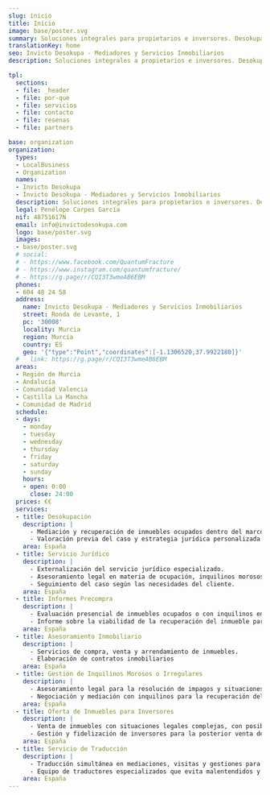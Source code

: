 ```yaml
---
slug: inicio
title: Inicio
image: base/poster.svg
summary: Soluciones integrales para propietarios e inversores. Desokupación legal, gestión de inquilinos morosos, informes precompra y asesoramiento inmobiliario.
translationKey: home
seo: Invicto Desokupa - Mediadores y Servicios Inmobiliarios
description: Soluciones integrales a propietarios e inversores. Desokupación legal, gestión de inquilinos morosos, informes precompra y asesoramiento inmobiliario.

tpl:
  sections:
  - file: _header
  - file: por-que
  - file: servicios
  - file: contacto
  - file: resenas
  - file: partners

base: organization
organization:
  types:
  - LocalBusiness
  - Organization
  names:
  - Invicto Desokupa
  - Invicto Desokupa - Mediadores y Servicios Inmobiliarios
  description: Soluciones integrales para propietarios e inversores. Desokupación legal, gestión de inquilinos morosos, informes precompra y asesoramiento inmobiliario.
  legal: Penélope Carpes García
  nif: 48751617N
  email: info@invictodesokupa.com
  logo: base/poster.svg
  images:
  - base/poster.svg
  # social:
  # - https://www.facebook.com/QuantumFracture
  # - https://www.instagram.com/quantumfracture/
  # - https://g.page/r/CQI3T3wmeAB6EBM
  phones:
  - 604 48 24 58
  address:
    name: Invicto Desokupa - Mediadores y Servicios Inmobiliarios
    street: Ronda de Levante, 1
    pc: '30008'
    locality: Murcia
    region: Murcia
    country: ES
    geo: '{"type":"Point","coordinates":[-1.1306520,37.9922180]}'
  #   link: https://g.page/r/CQI3T3wmeAB6EBM
  areas:
  - Región de Murcia
  - Andalucía
  - Comunidad Valencia
  - Castilla La Mancha
  - Comunidad de Madrid
  schedule:
  - days:
    - monday
    - tuesday
    - wednesday
    - thursday
    - friday
    - saturday
    - sunday
    hours:
    - open: 0:00
      close: 24:00
  prices: €€
  services:
  - title: Desokupación
    description: |
      - Mediación y recuperación de inmuebles ocupados dentro del marco legal.
      - Valoración previa del caso y estrategia jurídica personalizada.
    area: España
  - title: Servicio Jurídico
    description: |
      - Externalización del servicio jurídico especializado.
      - Asesoramiento legal en materia de ocupación, inquilinos morosos e irregulares.
      - Seguimiento del caso según las necesidades del cliente.
    area: España
  - title: Informes Precompra
    description: |
      - Evaluación presencial de inmuebles ocupados o con inquilinos en situación irregular.
      - Informe sobre la viabilidad de la recuperación del inmueble para inversores o compradores interesados.
    area: España
  - title: Asesoramiento Inmobiliario
    description: |
      - Servicios de compra, venta y arrendamiento de inmuebles.
      - Elaboración de contratos inmobiliarios
    area: España
  - title: Gestión de Inquilinos Morosos o Irregulares
    description: |
      - Asesoramiento legal para la resolución de impagos y situaciones irregulares.
      - Negociación y mediación con inquilinos para la recuperación del inmueble.
    area: España
  - title: Oferta de Inmuebles para Inversores
    description: |
      - Venta de inmuebles con situaciones legales complejas, con posibilidad de contratación de nuestros servicios jurídicos para su recuperación.
      - Gestión y fidelización de inversores para la posterior venta de viviendas recuperadas.
    area: España
  - title: Servicio de Traducción
    description: |
      - Traducción simultánea en mediaciones, visitas y gestiones para garantizar comunicación fluida.
      - Equipo de traductores especializados que evita malentendidos y aporta total transparencia al proceso.
    area: España
---
```

